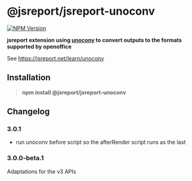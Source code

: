 # @jsreport/jsreport-unoconv
[![NPM Version](http://img.shields.io/npm/v/@jsreport/jsreport-unoconv.svg?style=flat-square)](https://npmjs.com/package/@jsreport/jsreport-unoconv)

**jsreport extension using [unoconv](https://github.com/dagwieers/unoconv) to convert outputs to the formats supported by openoffice**

See https://jsreport.net/learn/unoconv

## Installation

> **npm install @jsreport/jsreport-unoconv**

## Changelog

### 3.0.1

- run unoconv before script so the afterRender script runs as the last

### 3.0.0-beta.1

Adaptations for the v3 APIs
